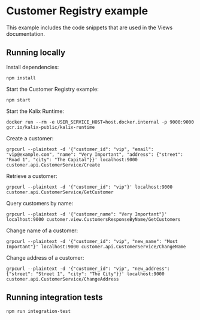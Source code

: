 # Customer Registry example

This example includes the code snippets that are used in the Views documentation.

## Running locally

Install dependencies:

```shell
npm install
```

Start the Customer Registry example:

```shell
npm start
```

Start the Kalix Runtime:

```shell
docker run --rm -e USER_SERVICE_HOST=host.docker.internal -p 9000:9000 gcr.io/kalix-public/kalix-runtime
```

Create a customer:

```shell
grpcurl --plaintext -d '{"customer_id": "vip", "email": "vip@example.com", "name": "Very Important", "address": {"street": "Road 1", "city": "The Capital"}}' localhost:9000  customer.api.CustomerService/Create
```

Retrieve a customer:

```shell
grpcurl --plaintext -d '{"customer_id": "vip"}' localhost:9000  customer.api.CustomerService/GetCustomer
```

Query customers by name:

```shell
grpcurl --plaintext -d '{"customer_name": "Very Important"}' localhost:9000 customer.view.CustomersResponseByName/GetCustomers
```

Change name of a customer:

```shell
grpcurl --plaintext -d '{"customer_id": "vip", "new_name": "Most Important"}' localhost:9000 customer.api.CustomerService/ChangeName
```

Change address of a customer:

```shell
grpcurl --plaintext -d '{"customer_id": "vip", "new_address": {"street": "Street 1", "city": "The City"}}' localhost:9000 customer.api.CustomerService/ChangeAddress
```


## Running integration tests

```shell
npm run integration-test
```
